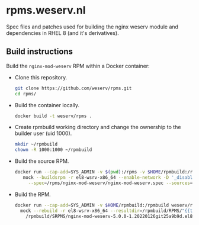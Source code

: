 # rpms.weserv.nl

Spec files and patches used for building the nginx weserv module and dependencies in RHEL 8 (and it's derivatives).

## Build instructions

Build the `nginx-mod-weserv` RPM within a Docker container:

* Clone this repository.
    ```bash
    git clone https://github.com/weserv/rpms.git
    cd rpms/
    ```

* Build the container locally.
    ```bash
    docker build -t weserv/rpms .
    ```

* Create rpmbuild working directory and change the ownership to the builder user (uid 1000).
    ```bash
    mkdir ~/rpmbuild
    chown -R 1000:1000 ~/rpmbuild
    ```

* Build the source RPM.
    ```bash
    docker run --cap-add=SYS_ADMIN -v $(pwd):/rpms -v $HOME/rpmbuild:/rpmbuild weserv/rpms \
       mock --buildsrpm -r el8-wsrv-x86_64 --enable-network -D '_disable_source_fetch 0' --resultdir=/rpmbuild/SRPMS \
         --spec=/rpms/nginx-mod-weserv/nginx-mod-weserv.spec --sources=/rpms/nginx-mod-weserv
    ```

* Build the RPM.
    ```bash
    docker run --cap-add=SYS_ADMIN -v $HOME/rpmbuild:/rpmbuild weserv/rpms \
      mock --rebuild -r el8-wsrv-x86_64 --resultdir=/rpmbuild/RPMS/"{{target_arch}}"/ \
        /rpmbuild/SRPMS/nginx-mod-weserv-5.0.0-1.20220126git25a9b9d.el8.wsrv.src.rpm
    ```
